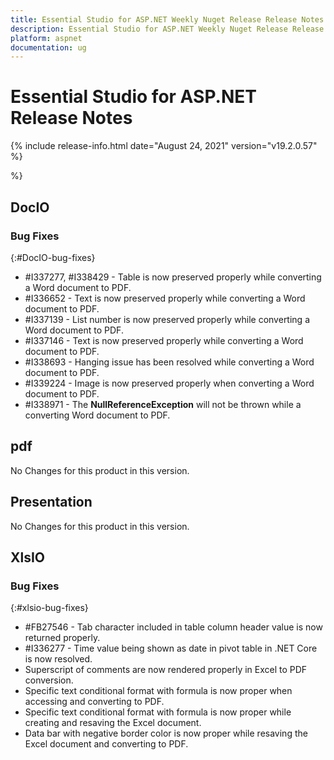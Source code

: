 ```yaml
---
title: Essential Studio for ASP.NET Weekly Nuget Release Release Notes  
description: Essential Studio for ASP.NET Weekly Nuget Release Release Notes  
platform: aspnet
documentation: ug
---
```


# Essential Studio for ASP.NET  Release Notes  

{% include release-info.html date="August 24, 2021"  version="v19.2.0.57" %} 



 %}



## DocIO

### Bug Fixes
{:#DocIO-bug-fixes}

* \#I337277, #I338429 - Table is now preserved properly while converting a Word document to PDF.
* \#I336652 - Text is now preserved properly while converting a Word document to PDF.
* \#I337139 - List number is now preserved properly while converting a Word document to PDF.
* \#I337146 - Text is now preserved properly while converting a Word document to PDF.
* \#I338693 - Hanging issue has been resolved while converting a Word document to PDF.
* \#I339224 - Image is now preserved properly when converting a Word document to PDF.
* \#I338971 - The **NullReferenceException** will not be thrown while a converting Word document to PDF.
## pdf

No Changes for this product in this version.

[//]: # "Delete the contents of this file while new content is added."

## Presentation

No Changes for this product in this version.

[//]: # "Delete the contents of this file while new content is added."

## XlsIO

### Bug Fixes
{:#xlsio-bug-fixes}

* \#FB27546 - Tab character included in table column header value is now returned properly.
* \#I336277 - Time value being shown as date in pivot table in .NET Core is now resolved.
* Superscript of comments are now rendered properly in Excel to PDF conversion.
* Specific text conditional format with formula is now proper when accessing and converting to PDF.
* Specific text conditional format with formula is now proper while creating and resaving the Excel document.
* Data bar with negative border color is now proper while resaving the Excel document and converting to PDF.

